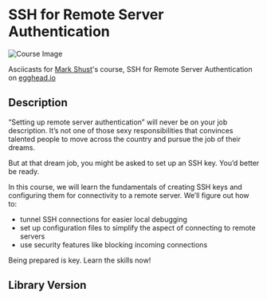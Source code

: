 # SSH for Remote Server Authentication

![Course Image](https://d2eip9sf3oo6c2.cloudfront.net/tags/images/000/000/256/thumb/nodejslogo.png)

Asciicasts for [Mark Shust](https://egghead.io/instructors/mark-shust)'s course, SSH for Remote Server Authentication on [egghead.io](https://egghead.io//courses/ssh-for-remote-server-authentication)

## Description
“Setting up remote server authentication” will never be on your job description. It’s not one of those sexy responsibilities that convinces talented people to move across the country and pursue the job of their dreams.

But at that dream job, you might be asked to set up an SSH key. You’d better be ready.

In this course, we will learn the fundamentals of creating SSH keys and configuring them for connectivity to a remote server. We’ll figure out how to:

- tunnel SSH connections for easier local debugging
- set up configuration files to simplify the aspect of connecting to remote servers
- use security features like blocking incoming connections

Being prepared is key. Learn the skills now!

## Library Version
